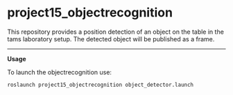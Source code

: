 project15_objectrecognition
======

This repository provides a position detection of an object on the table in the tams laboratory setup.
The detected object will be published as a frame.

---

__Usage__

To launch the objectrecognition use:

```roslaunch project15_objectrecognition object_detector.launch```
